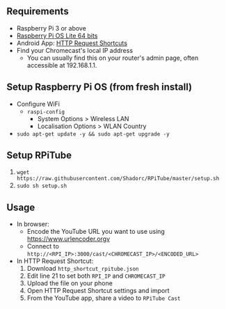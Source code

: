 ## Requirements
- Raspberry Pi 3 or above
- [Raspberry Pi OS Lite 64 bits](https://www.raspberrypi.com/software/operating-systems/#raspberry-pi-os-64-bit)
- Android App: [HTTP Request Shortcuts](https://play.google.com/store/apps/details?id=ch.rmy.android.http_shortcuts)
- Find your Chromecast's local IP address
    - You can usually find this on your router's admin page, often accessible at 192.168.1.1.

## Setup Raspberry Pi OS (from fresh install)
- Configure WiFi
    - `raspi-config `
        - System Options > Wireless LAN
        - Localisation Options > WLAN Country
- `sudo apt-get update -y && sudo apt-get upgrade -y`

## Setup RPiTube
1. `wget https://raw.githubusercontent.com/Shadorc/RPiTube/master/setup.sh`
2. `sudo sh setup.sh`

## Usage
- In browser: 
    - Encode the YouTube URL you want to use using https://www.urlencoder.orgv
    - Connect to `http://<RPI_IP>:3000/cast/<CHROMECAST_IP>/<ENCODED_URL>`
- In HTTP Request Shortcut:
    1. Download `http_shortcut_rpitube.json`
    2. Edit line 21 to set both `RPI_IP` and `CHROMECAST_IP`
    3. Upload the file on your phone
    4. Open HTTP Request Shortcut settings and import 
    5. From the YouTube app, share a video to `RPiTube Cast`